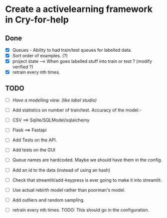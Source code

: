 # Create a activelearning framework in Cry-for-help

## Done
 - [x] Queues - Ability to had train/test queues for labelled data.
 - [x] Sort order of examples. (?)
 - [x] project state --> When goes labelled stuff into train or test ? (modify verified ?)
 - [x] retrain every nth times.

## TODO

 - [ ] *Have a modelling view. (like label studio)*
 - [ ] Add statistics on number of train/test. Accuracy of the model.- 
 - [ ] CSV ==> Sqlite/SQLModel/sqlalchemy 
 - [ ] Flask ==> Fastapi
 - [ ] Add Tests on the API.
 - [ ] Add tests on the GUI
 - [ ] Queue names are hardcoded. Maybe we should have them in the config.
 - [ ] Add an id to the data (instead of using an hash)
 - [ ] Check that streamlit/add-keypress is ever going to make it into streamlit.
 - [ ] Use actual rebirth model rather than poorman's model.
 - [ ] Add outliers and random sampling.
 - [ ] retrain every nth times. TODO: This should go in the configuration.

